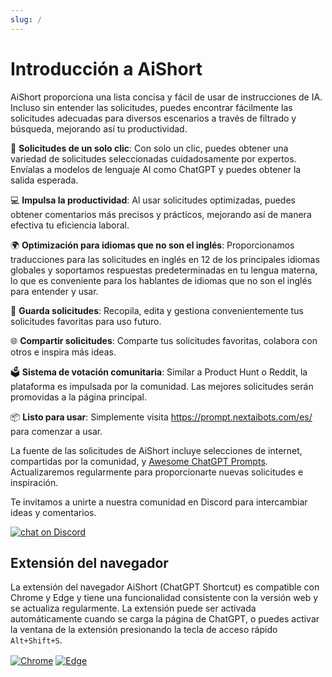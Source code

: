 ```yaml
---
slug: /
---
```


# Introducción a AiShort

AiShort proporciona una lista concisa y fácil de usar de instrucciones de IA. Incluso sin entender las solicitudes, puedes encontrar fácilmente las solicitudes adecuadas para diversos escenarios a través de filtrado y búsqueda, mejorando así tu productividad.

🚀 **Solicitudes de un solo clic**: Con solo un clic, puedes obtener una variedad de solicitudes seleccionadas cuidadosamente por expertos. Envíalas a modelos de lenguaje AI como ChatGPT y puedes obtener la salida esperada.

💻 **Impulsa la productividad**: Al usar solicitudes optimizadas, puedes obtener comentarios más precisos y prácticos, mejorando así de manera efectiva tu eficiencia laboral.

🌍 **Optimización para idiomas que no son el inglés**: Proporcionamos traducciones para las solicitudes en inglés en 12 de los principales idiomas globales y soportamos respuestas predeterminadas en tu lengua materna, lo que es conveniente para los hablantes de idiomas que no son el inglés para entender y usar.

💾 **Guarda solicitudes**: Recopila, edita y gestiona convenientemente tus solicitudes favoritas para uso futuro.

🌐 **Compartir solicitudes**: Comparte tus solicitudes favoritas, colabora con otros e inspira más ideas.

🗳️ **Sistema de votación comunitaria**: Similar a Product Hunt o Reddit, la plataforma es impulsada por la comunidad. Las mejores solicitudes serán promovidas a la página principal.

📦 **Listo para usar**: Simplemente visita <https://prompt.nextaibots.com/es/> para comenzar a usar.

La fuente de las solicitudes de AiShort incluye selecciones de internet, compartidas por la comunidad, y [Awesome ChatGPT Prompts](https://github.com/f/awesome-chatgpt-prompts). Actualizaremos regularmente para proporcionarte nuevas solicitudes e inspiración.

Te invitamos a unirte a nuestra comunidad en Discord para intercambiar ideas y comentarios.

<a href="https://discord.gg/PZTQfJ4GjX">
   <img src="https://img.shields.io/discord/1048780149899939881?color=%2385c8c8&label=Discord&logo=discord&style=for-the-badge" alt="chat on Discord" />
</a>

## Extensión del navegador

La extensión del navegador AiShort (ChatGPT Shortcut) es compatible con Chrome y Edge y tiene una funcionalidad consistente con la versión web y se actualiza regularmente. La extensión puede ser activada automáticamente cuando se carga la página de ChatGPT, o puedes activar la ventana de la extensión presionando la tecla de acceso rápido `Alt+Shift+S`.

<a href="https://chrome.google.com/webstore/detail/chatgpt-shortcut/blcgeoojgdpodnmnhfpohphdhfncblnj">
  <img src="https://img.newzone.top/2023-06-05-12-28-49.png?imageMogr2/format/webp"  alt="Chrome" valign="middle" /></a>

<a href="https://microsoftedge.microsoft.com/addons/detail/chatgpt-shortcut/hnggpalhfjmdhhmgfjpmhlfilnbmjoin">
  <img src="https://img.newzone.top/2023-06-05-12-26-20.png?imageMogr2/format/webp" alt="Edge" valign="middle" /></a>
